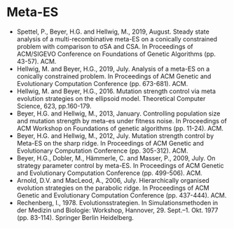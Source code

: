 # Meta-ES

* Spettel, P., Beyer, H.G. and Hellwig, M., 2019, August. Steady state analysis of a multi-recombinative meta-ES on a conically constrained problem with comparison to σSA and CSA. In Proceedings of ACM/SIGEVO Conference on Foundations of Genetic Algorithms (pp. 43-57). ACM.
* Hellwig, M. and Beyer, H.G., 2019, July. Analysis of a meta-ES on a conically constrained problem. In Proceedings of ACM Genetic and Evolutionary Computation Conference (pp. 673-681). ACM.
* Hellwig, M. and Beyer, H.G., 2016. Mutation strength control via meta evolution strategies on the ellipsoid model. Theoretical Computer Science, 623, pp.160-179.
* Beyer, H.G. and Hellwig, M., 2013, January. Controlling population size and mutation strength by meta-es under fitness noise. In Proceedings of ACM Workshop on Foundations of genetic algorithms (pp. 11-24). ACM.
* Beyer, H.G. and Hellwig, M., 2012, July. Mutation strength control by Meta-ES on the sharp ridge. In Proceedings of ACM Genetic and Evolutionary Computation Conference (pp. 305-312). ACM.
* Beyer, H.G., Dobler, M., Hämmerle, C. and Masser, P., 2009, July. On strategy parameter control by meta-ES. In Proceedings of ACM Genetic and Evolutionary Computation Conference (pp. 499-506). ACM.
* Arnold, D.V. and MacLeod, A., 2006, July. Hierarchically organised evolution strategies on the parabolic ridge. In Proceedings of ACM Genetic and Evolutionary Computation Conference (pp. 437-444). ACM.
* Rechenberg, I., 1978. Evolutionsstrategien. In Simulationsmethoden in der Medizin und Biologie: Workshop, Hannover, 29. Sept.–1. Okt. 1977 (pp. 83-114). Springer Berlin Heidelberg.
